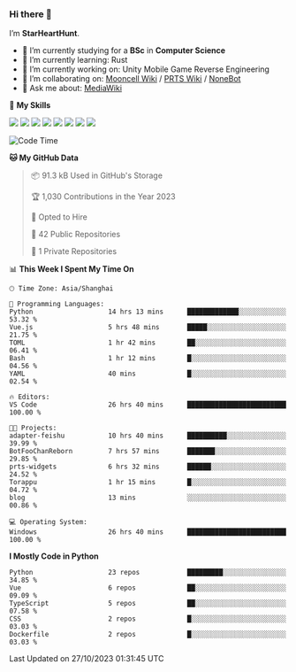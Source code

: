 ### Hi there 👋

I’m **StarHeartHunt**.

- 🏫 I’m currently studying for a **BSc** in **Computer Science**
- 🌱 I’m currently learning: Rust
- 🔭 I’m currently working on: Unity Mobile Game Reverse Engineering
- 👯 I’m collaborating on: [Mooncell Wiki](https://fgo.wiki/) / [PRTS Wiki](http://prts.wiki/) / [NoneBot](https://github.com/nonebot)
- 💬 Ask me about: [MediaWiki](https://www.mediawiki.org)

🌟 **My Skills**

![](https://img.shields.io/badge/-Python-3e74a2?style=flat-square&logo=Python&logoColor=fff)
![](https://img.shields.io/badge/-Node.js-339933?style=flat-square&logo=node.js&logoColor=fff)
![](https://img.shields.io/badge/-Vue-4fc08d?style=flat-square&logo=vue.js&logoColor=fff)
![](https://img.shields.io/badge/-React-2d98ce?style=flat-square&logo=React&logoColor=fff)
![](https://img.shields.io/badge/-TypeScript-3178C6?style=flat-square&logo=TypeScript&logoColor=fff)
![](https://img.shields.io/badge/-Docker-2496ED?style=flat-square&logo=Docker&logoColor=fff)
![](https://img.shields.io/badge/-Linux-000000?style=flat-square&logo=Linux&logoColor=fff)
![](https://img.shields.io/badge/-Dotnet-512bd4?style=flat-square&logo=.net&logoColor=fff)

<!--START_SECTION:waka-->
![Code Time](http://img.shields.io/badge/Code%20Time-712%20hrs%2027%20mins-blue)

**🐱 My GitHub Data** 

> 📦 91.3 kB Used in GitHub's Storage 
 > 
> 🏆 1,030 Contributions in the Year 2023
 > 
> 💼 Opted to Hire
 > 
> 📜 42 Public Repositories 
 > 
> 🔑 1 Private Repositories 
 > 
📊 **This Week I Spent My Time On** 

```text
🕑︎ Time Zone: Asia/Shanghai

💬 Programming Languages: 
Python                   14 hrs 13 mins      █████████████░░░░░░░░░░░░   53.32 % 
Vue.js                   5 hrs 48 mins       █████░░░░░░░░░░░░░░░░░░░░   21.75 % 
TOML                     1 hr 42 mins        ██░░░░░░░░░░░░░░░░░░░░░░░   06.41 % 
Bash                     1 hr 12 mins        █░░░░░░░░░░░░░░░░░░░░░░░░   04.56 % 
YAML                     40 mins             █░░░░░░░░░░░░░░░░░░░░░░░░   02.54 % 

🔥 Editors: 
VS Code                  26 hrs 40 mins      █████████████████████████   100.00 % 

🐱‍💻 Projects: 
adapter-feishu           10 hrs 40 mins      ██████████░░░░░░░░░░░░░░░   39.99 % 
BotFooChanReborn         7 hrs 57 mins       ███████░░░░░░░░░░░░░░░░░░   29.85 % 
prts-widgets             6 hrs 32 mins       ██████░░░░░░░░░░░░░░░░░░░   24.52 % 
Torappu                  1 hr 15 mins        █░░░░░░░░░░░░░░░░░░░░░░░░   04.72 % 
blog                     13 mins             ░░░░░░░░░░░░░░░░░░░░░░░░░   00.86 % 

💻 Operating System: 
Windows                  26 hrs 40 mins      █████████████████████████   100.00 % 
```

**I Mostly Code in Python** 

```text
Python                   23 repos            █████████░░░░░░░░░░░░░░░░   34.85 % 
Vue                      6 repos             ██░░░░░░░░░░░░░░░░░░░░░░░   09.09 % 
TypeScript               5 repos             ██░░░░░░░░░░░░░░░░░░░░░░░   07.58 % 
CSS                      2 repos             █░░░░░░░░░░░░░░░░░░░░░░░░   03.03 % 
Dockerfile               2 repos             █░░░░░░░░░░░░░░░░░░░░░░░░   03.03 % 
```




 Last Updated on 27/10/2023 01:31:45 UTC
<!--END_SECTION:waka-->
